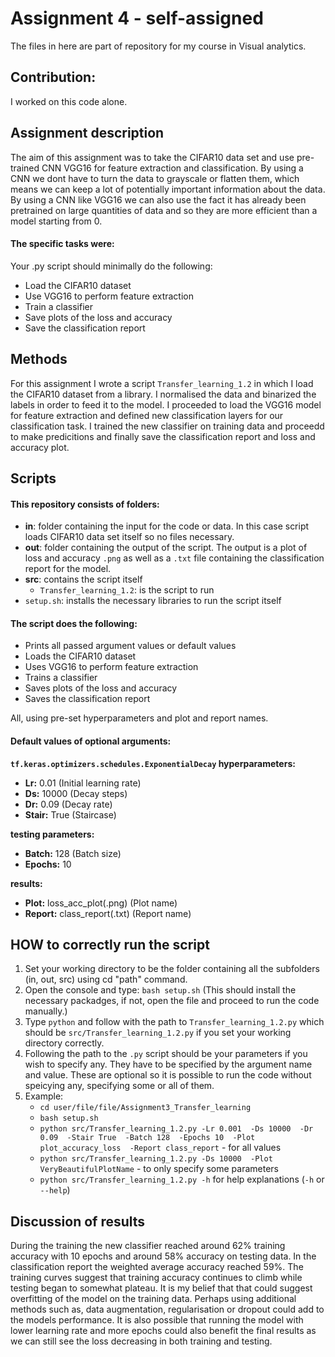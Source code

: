 # Assignment 4 - self-assigned
The files in here are part of repository for my course in Visual analytics.

## Contribution:
I worked on this code alone. 

## Assignment description
The aim of this assignment was to take the CIFAR10 data set and use pre-trained CNN VGG16 for feature extraction and classification. By using a CNN we dont have to turn the data to grayscale or flatten them, which means we can keep a lot of potentially important information about the data. By using a CNN like VGG16 we can also use the fact it has already been pretrained on large quantities of data and so they are more efficient than a model starting from 0. 

#### The specific tasks were:
Your .py script should minimally do the following:
- Load the CIFAR10 dataset
- Use VGG16 to perform feature extraction
- Train a classifier
- Save plots of the loss and accuracy
- Save the classification report

## Methods
For this assignment I wrote a script `Transfer_learning_1.2` in which I load the CIFAR10 dataset from a library. I normalised the data and binarized the labels in order to feed it to the model. I proceeded to load the VGG16 model for feature extraction and defined new classification layers for our classification task. I trained the new classifier on training data and proceedd to make predicitions and finally save the classification report and loss and accuracy plot. 

## Scripts
#### This repository consists of folders:
- **in**: folder containing the input for the code or data. In this case script loads CIFAR10 data set itself so no files necessary. 
- **out**: folder containing the output of the script. The output is a plot of loss and accuracy `.png` as well as a `.txt`
          file containing the classification report for the model. 
- **src**: contains the script itself
  - `Transfer_learning_1.2`: is the script to run 
- `setup.sh`: installs the necessary libraries to run the script itself

#### The script does the following:
- Prints all passed argument values or default values
- Loads the CIFAR10 dataset
- Uses VGG16 to perform feature extraction
- Trains a classifier
- Saves plots of the loss and accuracy
- Saves the classification report

All, using pre-set hyperparameters and plot and report names.

#### Default values of optional arguments:
**`tf.keras.optimizers.schedules.ExponentialDecay` hyperparameters:** 
- **Lr:** 0.01 (Initial learning rate)
- **Ds:** 10000 (Decay steps)
- **Dr:** 0.09 (Decay rate)
- **Stair:** True (Staircase)

**testing parameters:**
- **Batch:** 128 (Batch size)
- **Epochs:** 10

**results:**
- **Plot:** loss_acc_plot(.png) (Plot name)
- **Report:** class_report(.txt) (Report name)

## HOW to correctly run the script ##
1. Set your working directory to be the folder containing all the subfolders (in, out, src) using cd "path" command.
2. Open the console and type: `bash setup.sh` (This should install the necessary packadges, if not, open the file and proceed
    to run the code manually.)
2. Type `python` and follow with the path to `Transfer_learning_1.2.py` which should be `src/Transfer_learning_1.2.py` if you set your working directory correctly. 
3. Following the path to the `.py` script should be your parameters if you wish to specify any. They have to be specified by the argument name and value. These are optional so it is possible to run the code without speicying any, specifying some or all of them. 
4. Example: 
   - `cd user/file/file/Assignment3_Transfer_learning`
   - `bash setup.sh`
   - `python src/Transfer_learning_1.2.py -Lr 0.001 
                                          -Ds 10000 
                                          -Dr 0.09 
                                          -Stair True 
                                          -Batch 128 
                                          -Epochs 10 
                                          -Plot plot_accuracy_loss 
                                          -Report class_report` - for all values
   - `python src/Transfer_learning_1.2.py -Ds 10000 
                                          -Plot VeryBeautifulPlotName` - to only specify some parameters
   - `python src/Transfer_learning_1.2.py -h` for help explanations (`-h` or `--help`)

## Discussion of results
During the training the new classifier reached around 62% training accuracy with 10 epochs and around 58% accuracy on testing data. In the classification report the weighted average accuracy reached 59%. The training curves suggest that training accuracy continues to climb while testing began to somewhat plateau. It is my belief that that could suggest overfitting of the model on the training data. Perhaps using additional methods such as, data augmentation, regularisation or dropout could add to the models performance. It is also possible that running the model with lower learning rate and more epochs could also benefit the final results as we can still see the loss decreasing in both training and testing. 

